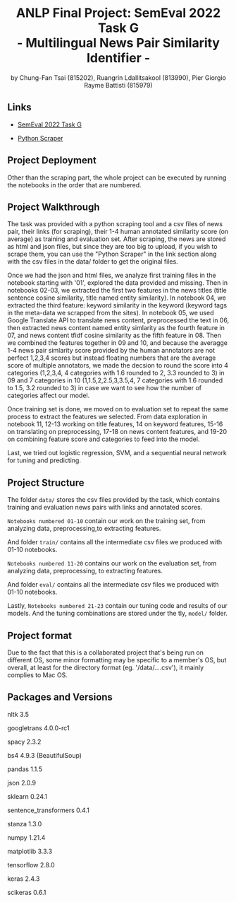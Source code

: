 <h1 align="center">ANLP Final Project: SemEval 2022 Task G <br> - Multilingual News Pair Similarity Identifier - </h1>


<p align="center">by Chung-Fan Tsai (815202), Ruangrin Ldallitsakool (813990), Pier Giorgio Rayme Battisti (815979) <project-description></p>


## Links

- [SemEval 2022 Task G](https://competitions.codalab.org/competitions/33835#learn_the_details-overview)

- [Python Scraper](https://github.com/euagendas/semeval_8_2022_ia_downloader)

## Project Deployment

Other than the scraping part, the whole project can be executed by running the notebooks in the order that are numbered.
  
## Project Walkthrough

The task was provided with a python scraping tool and a csv files of news pair, their links (for scraping), their 1-4 human annotated similarity score (on average) as training and evaluation set. After scraping, the news are stored as html and json files, but since they are too big to upload, if you wish to scrape them, you can use the "Python Scraper" in the link section along with the csv files in the data/ folder to get the original files. 

Once we had the json and html files, we analyze first training files in the notebook starting with '01', explored the data provided and missing. Then in notebooks 02-03, we extracted the first two features in the news titles (title sentence cosine similarity, title named entity similarity). In notebook 04, we extracted the third feature: keyword similarity in the keyword (keyword tags in the meta-data we scrapped from the sites). In notebook 05, we used Google Translate API to translate news content, preprocessed the text in 06, then extracted news content named entity simlarity as the fourth feature in 07, and news content tfidf cosine similarity as the fifth feature in 08.  Then we combined the features together in 09 and 10, and because the averagge 1-4 news pair simlarity score provided by the human annotators are not perfect 1,2,3,4 scores but instead floating numbers that are the average score of multiple annotators, we made the decsion to round the score into 4 categories (1,2,3,4, 4 categories with 1.6 rounded to 2, 3.3 rounded to 3) in 09 and 7 categories in 10 (1,1.5,2,2.5,3,3.5,4, 7 categories with 1.6 rounded to 1.5, 3.2 rounded to 3) in case we want to see how the number of categories affect our model.

Once training set is done, we moved on to evaluation set to repeat the same process to extract the features we selected. From data exploration in notebook 11, 12-13 working on title features, 14 on keyword features, 15-16 on translating on preprocessing, 17-18 on news content features, and 19-20 on combining feature score and categories to feed into the model.
  
Last, we tried out logistic regression, SVM, and a sequential neural network for tuning and predicting.

  
## Project Structure 

The folder <code>data/</code> stores the csv files provided by the task, which contains training and evaluation news pairs with links and annotated scores.

<code>Notebooks numbered 01-10</code> contain our work on the training set, from analyzing data, preprocessing,to extracting features.
  
And folder <code>train/</code> contains all the intermediate csv files we produced with 01-10 notebooks.
  
<code>Notebooks numbered 11-20</code> contains our work on the evaluation set, from analyzing data, preprocessing, to extracting features.
  
And folder <code>eval/</code> contains all the intermediate csv files we produced with 01-10 notebooks.
  
Lastly, <code>Notebooks numbered 21-23</code> contain our tuning code and results of our models. And the tuning combinations are stored under the tly, <code>model/</code> folder.
  
## Project format

Due to the fact that this is a collaborated project that's being run on different OS, some minor formatting may be specific to a member's OS, but overall, at least for the directory format (eg. '/data/....csv'), it mainly complies to Mac OS. 


## Packages and Versions

nltk 3.5
  
googletrans 4.0.0-rc1
  
spacy 2.3.2
  
bs4 4.9.3 (BeautifulSoup)
  
pandas 1.1.5
  
json 2.0.9
  
sklearn 0.24.1
  
sentence_transformers 0.4.1
  
stanza 1.3.0
  
numpy 1.21.4
  
matplotlib 3.3.3
  
tensorflow 2.8.0
  
keras 2.4.3
  
scikeras 0.6.1

